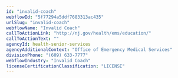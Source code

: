 ```yaml
---
id: "invalid-coach"
webflowId: "5f77294a5ddf7683313ac435"
urlSlug: "invalid-coach"
webflowName: "Invalid Coach"
callToActionLink: "http://nj.gov/health/ems/education/"
callToActionText: ""
agencyId: health-senior-services
agencyAdditionalContext: "Office of Emergency Medical Services"
divisionPhone: "(609) 633-7777"
webflowIndustry: "Invalid Coach"
licenseCertificationClassification: "LICENSE"
---
```

